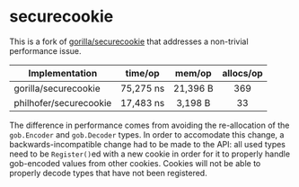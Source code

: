 securecookie
============

This is a fork of [gorilla/securecookie](http://github.com/gorilla/securecookie) that addresses a non-trivial performance issue.

|   Implementation       |  time/op  | mem/op   | allocs/op | 
| ---------------------- |:---------:|:--------:|:---------:|
| gorilla/securecookie   | 75,275 ns | 21,396 B |    369    |
| philhofer/securecookie | 17,483 ns | 3,198 B  |     33    |


The difference in performance comes from avoiding the re-allocation of the `gob.Encoder` and `gob.Decoder` types. In order to accomodate this change, a backwards-incompatible change had to be made to the API: all used types need to be `Register()`ed with a new cookie in order for it to properly handle gob-encoded values from other cookies. Cookies will not be able to properly decode types that have not been registered.